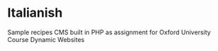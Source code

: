 # Italianish
Sample recipes CMS built in PHP as assignment for Oxford University Course Dynamic Websites
